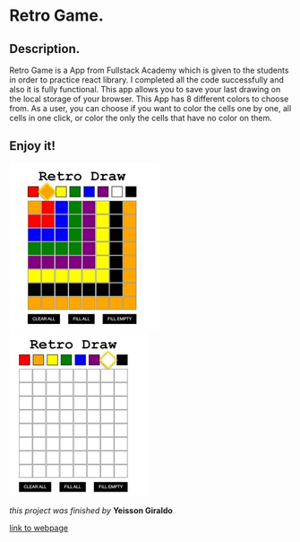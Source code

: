 # Retro Game.

## Description.

Retro Game is a App from Fullstack Academy which is given to the students in order to practice react library. I completed all the code successfully and also it is fully functional. This app allows you to save your last drawing on the local storage of your browser. This App has 8 different colors to choose from. As a user, you can choose if you want to color the cells one by one, all cells in one click, or color the only the cells that have no color on them.

## Enjoy it!

![alt text](./images/retro-game1_40.jpg)
![alt text](./images/retro-game3_40.jpg)

_this project was finished by_ **Yeisson Giraldo**

[link to webpage](https://yeisson-retro-draw.netlify.app)
